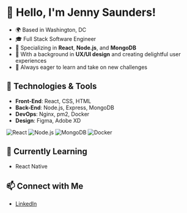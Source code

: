 # 👋 Hello, I'm Jenny Saunders!

- 🌍 Based in Washington, DC
- 🎓 Full Stack Software Engineer
- 💼 Specializing in **React**, **Node.js**, and **MongoDB**
- 🎨 With a background in **UX/UI design** and creating delightful user experiences
- 🚀 Always eager to learn and take on new challenges

## 🔧 Technologies & Tools
- **Front-End**: React, CSS, HTML
- **Back-End**: Node.js, Express, MongoDB
- **DevOps**: Nginx, pm2, Docker
- **Design**: Figma, Adobe XD

![React](https://img.shields.io/badge/-React-61DAFB?style=flat&logo=react&logoColor=white)
![Node.js](https://img.shields.io/badge/-Node.js-339933?style=flat&logo=node.js&logoColor=white)
![MongoDB](https://img.shields.io/badge/-MongoDB-47A248?style=flat&logo=mongodb&logoColor=white)
![Docker](https://img.shields.io/badge/-Docker-2496ED?style=flat&logo=docker&logoColor=white)


## 🌱 Currently Learning
- React Native


## 📫 Connect with Me
- [LinkedIn](https://www.linkedin.com/in/jennygloversaunders/)
